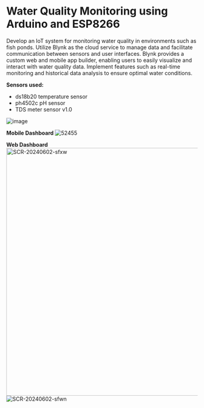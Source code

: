 # Water Quality Monitoring using Arduino and ESP8266

Develop an IoT system for monitoring water quality in environments such as fish ponds. Utilize Blynk as the cloud service to manage data and facilitate communication between sensors and user interfaces. Blynk provides a custom web and mobile app builder, enabling users to easily visualize and interact with water quality data. Implement features such as real-time monitoring and historical data analysis to ensure optimal water conditions.

**Sensors used:**
- ds18b20 temperature sensor
- ph4502c pH sensor
- TDS meter sensor v1.0


![image](https://github.com/ikhsanurasidb/Water-Quality-Monitoring-ArduinoESP8266/assets/151383202/ec4af857-bfcc-4afa-b664-c4e2f456e9e4)

**Mobile Dashboard**
![52455](https://github.com/ikhsanurasidb/Water-Quality-Monitoring-ArduinoESP8266/assets/151383202/20cfecf3-2c28-433f-8f08-69c842d5ee4c) 




**Web Dashboard**
<img width="654" alt="SCR-20240602-sfxw" src="https://github.com/ikhsanurasidb/Water-Quality-Monitoring-ArduinoESP8266/assets/151383202/77d0dfee-e0e0-420e-9283-08e4f190bcb7">
![SCR-20240602-sfwn](https://github.com/ikhsanurasidb/Water-Quality-Monitoring-ArduinoESP8266/assets/151383202/866c4300-17cb-4910-a17d-ed598dfbe29f)
